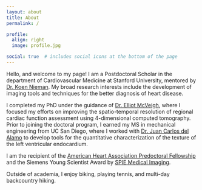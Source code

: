 ```yaml
---
layout: about
title: About
permalink: /

profile:
  align: right
  image: profile.jpg

social: true  # includes social icons at the bottom of the page
---
```


Hello, and welcome to my page! I am a Postdoctoral Scholar in the department of Cardiovascular Medicine at Stanford University, mentored by [Dr. Koen Nieman](https://profiles.stanford.edu/koen-nieman). My broad research interests include the development of imaging tools and techniques for the better diagnosis of heart disease.

I completed my PhD under the guidance of [Dr. Elliot McVeigh](https://iem.ucsd.edu/researchers/people/profiles/elliot-mcveigh.html), where I focused my efforts on improving the spatio-temporal resolution of regional cardiac function assessment using 4-dimensional computed tomography. Prior to joining the doctoral program, I earned my MS in mechanical engineering from UC San Diego, where I worked with [Dr. Juan Carlos del Alamo](https://www.engr.washington.edu/facresearch/newfaculty/2019/delAlamo) to develop tools for the quantitative characterization of the texture of the left ventricular endocardium.

I am the recipient of the [American Heart Association Predoctoral Fellowship](https://professional.heart.org/en/research-programs/application-information/predoctoral-fellowship) and the Siemens Young Scientist Award by [SPIE Medical Imaging](https://spie.org/conferences-and-exhibitions/medical-imaging).

Outside of academia, I enjoy biking, playing tennis, and multi-day backcountry hiking.
